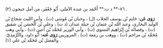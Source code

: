 ٧٦-** د ت:** أَحْمَد بن عبدة الآملي، أَبُو جَعْفَر، من آمل جيحون (٢) .

**رَوَى عَن:** حَاتِم بْن يوسف الجلاب (ل) ، وحبان بْن مُوسَى (ت) ، وأبي الليث شجاع بْن الوليد البخاري، وعبد الله بْن عثمان بْن جبلة عبدان (د ت) ، وعلي بْن الْحَسَن بْن شقيق (ت) ، وفضالة بْن إِبْرَاهِيم النسوي (ت) ، وأبي الوزير مُحَمَّد بْن أعين (ت) ، وأبي وهب مُحَمَّد بْن مزاحم (ت) ، ووهب بن زمعة (ت) ، المروزيين.**رَوَى عَنه:** أَبُو داود، والتِّرْمِذِيّ، والفضل بْن مُحَمَّد بْن علي (١) .